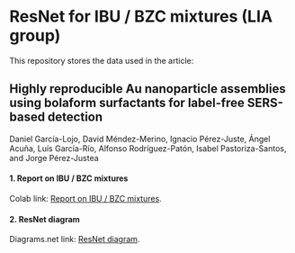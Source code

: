 # ResNet for IBU / BZC mixtures (LIA group)

This repository stores the data used in the article: 

## Highly reproducible Au nanoparticle assemblies using bolaform surfactants for label-free SERS-based detection

Daniel García-Lojo, David Méndez-Merino, Ignacio Pérez-Juste, Ángel Acuña, Luís García-Río, Alfonso Rodríguez-Patón, Isabel Pastoriza-Santos, and Jorge Pérez-Justea
 
#### 1. Report on IBU / BZC mixtures

Colab link: [Report on IBU / BZC mixtures](https://drive.google.com/file/d/1MYtpFGrgW1pzLue1zUsUAD5oSRxcJAuU/view?usp=sharing).

#### 2. ResNet diagram

Diagrams.net link: [ResNet diagram](https://app.diagrams.net/#G1MYtpFGrgW1pzLue1zUsUAD5oSRxcJAuU).
